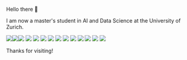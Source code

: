 Hello there 👋

I am now a master's student in AI and Data Science at the University of Zurich.

<p>
  <a href="https://www.linkedin.com/in/hyeongkyun-kaden-kim/"><img src="https://img.shields.io/badge/LinkedIn-Profile-_.svg></a>
  <a href="https://huggingface.co/hk-kaden-kim"><img src="https://img.shields.io/badge/HuggingFace-Profile-_.svg></a>                 
</p>
    
Professional Skills
Machine Learning | Deep Learning | Computer Vision | Open-set Recognition | Self-supervised learning | Agentic AI | Network Analysis | Anomaly detection | Recommendation System | Data Visualization | Data Analysis | Data Management | Database design

Domain Knowledge
Artificial Intelligence | Computer Science | Remote Sensing | Wearable device | Autonomous Driving | Test and Measurement | Automated system | Signal Processing

<p>
  <a href="#"><img src="https://img.shields.io/badge/PyTorch-Expert-_.svg?logo=pytorch"></a>
  <a href="#"><img src="https://img.shields.io/badge/TensorFlow-Expert-_.svg?logo=tensorflow"></a>
  <a href="#"><img src="https://img.shields.io/badge/ScikitLearn-Expert-_.svg?logo=scikit-learn"></a>
  <a href="#"><img src="https://img.shields.io/badge/Numpy-Expert-_.svg?logo=numpy"></a>
  <a href="#"><img src="https://img.shields.io/badge/Scipy-Expert-_.svg?logo=scipy"></a>
  <a href="#"><img src="https://img.shields.io/badge/Pandas-Expert-_.svg?logo=pandas"></a>
  <a href="#"><img src="https://img.shields.io/badge/NetworkX-Proficient-_.svg"></a>
  <a href="#"><img src="https://img.shields.io/badge/LangChain-Proficient-_.svg?logo=langchain"></a>
  <a href="#"><img src="https://img.shields.io/badge/PostgreSQL-Proficient-_.svg?logo=PostgreSQL"></a>
  <a href="#"><img src="https://img.shields.io/badge/D3-Proficient-_.svg?logo=D3"></a>
  <a href="#"><img src="https://img.shields.io/badge/docker-Proficient_.svg?logo=docker"></a>
  <a href="#"><img src="https://img.shields.io/badge/git-Proficient_.svg?logo=git"></a>
</p>

Thanks for visiting!
